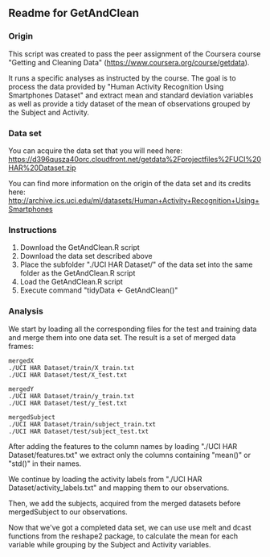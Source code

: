 ## Readme for GetAndClean

### Origin

This script was created to pass the peer assignment of the Coursera course "Getting and Cleaning Data" (https://www.coursera.org/course/getdata).

It runs a specific analyses as instructed by the course. The goal is to process the data provided by "Human Activity Recognition Using Smartphones Dataset" and extract mean and standard deviation variables as well as provide a tidy dataset of the mean of observations grouped by the Subject and Activity.

### Data set

You can acquire the data set that you will need here:
https://d396qusza40orc.cloudfront.net/getdata%2Fprojectfiles%2FUCI%20HAR%20Dataset.zip 

You can find more information on the origin of the data set and its credits here:
http://archive.ics.uci.edu/ml/datasets/Human+Activity+Recognition+Using+Smartphones

### Instructions

1. Download the GetAndClean.R script
2. Download the data set described above
3. Place the subfolder "./UCI HAR Dataset/" of the data set into the same folder as the GetAndClean.R script
4. Load the GetAndClean.R script
5. Execute command "tidyData <- GetAndClean()"

### Analysis

We start by loading all the corresponding files for the test and training data and merge them into one data set.
The result is a set of merged data frames:

	mergedX
	./UCI HAR Dataset/train/X_train.txt
	./UCI HAR Dataset/test/X_test.txt

	mergedY
	./UCI HAR Dataset/train/y_train.txt
	./UCI HAR Dataset/test/y_test.txt

	mergedSubject
	./UCI HAR Dataset/train/subject_train.txt
	./UCI HAR Dataset/test/subject_test.txt
 
After adding the features to the column names by loading
	"./UCI HAR Dataset/features.txt"
we extract only the columns containing "mean()" or "std()" in their names.

We continue by loading the activity labels from
	"./UCI HAR Dataset/activity_labels.txt"
and mapping them to our observations.

Then, we add the subjects, acquired from the merged datasets before 
	mergedSubject
to our observations.

Now that we've got a completed data set, we can use use melt and dcast functions from the reshape2 package, to calculate the mean for each variable while grouping by the Subject and Activity variables.